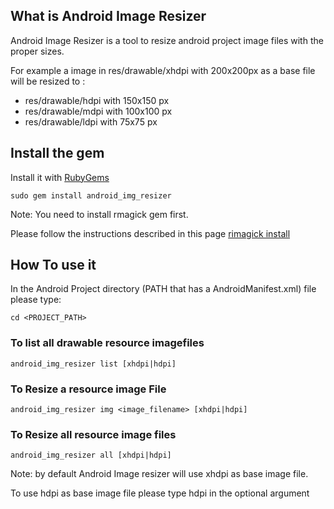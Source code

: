 ## What is Android Image Resizer

Android Image Resizer is a tool to resize android project image files with the proper sizes.

For example a image in res/drawable/xhdpi  with 200x200px as a base file will be resized to :

* res/drawable/hdpi with 150x150 px
* res/drawable/mdpi with 100x100 px
* res/drawable/ldpi with 75x75 px 


## Install the gem ##

Install it with [RubyGems](https://rubygems.org/)

	sudo gem install android_img_resizer
	
Note: You need to install rmagick gem first.

Please follow the instructions described in this page [rimagick install](http://rmagick.rubyforge.org/install-osx.html)


## How To use it 

In the Android Project directory (PATH that has a AndroidManifest.xml) file please type: 

	cd <PROJECT_PATH>

### To list all drawable resource imagefiles
	
	android_img_resizer list [xhdpi|hdpi] 

### To Resize a resource image File 	
	
	android_img_resizer img <image_filename> [xhdpi|hdpi]  

### To Resize all resource image files 
	
	android_img_resizer all [xhdpi|hdpi]  

Note: by default Android Image resizer will use xhdpi as base image file. 

To use hdpi as base image file  please type hdpi in the optional argument